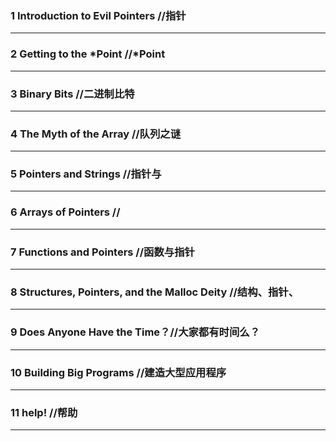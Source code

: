 ### 1 Introduction to Evil Pointers //指针

--------------------------------------------------

### 2 Getting to the *Point //*Point

--------------------------------------------------

### 3 Binary Bits //二进制比特

--------------------------------------------------

### 4 The Myth of the Array //队列之谜

--------------------------------------------------

### 5 Pointers and Strings //指针与

--------------------------------------------------

### 6 Arrays of Pointers  //

--------------------------------------------------

### 7 Functions and Pointers  //函数与指针

--------------------------------------------------

### 8 Structures, Pointers, and the Malloc Deity  //结构、指针、

--------------------------------------------------

### 9 Does Anyone Have the Time？//大家都有时间么？

--------------------------------------------------

### 10 Building Big Programs  //建造大型应用程序

--------------------------------------------------

### 11 help! //帮助

--------------------------------------------------
